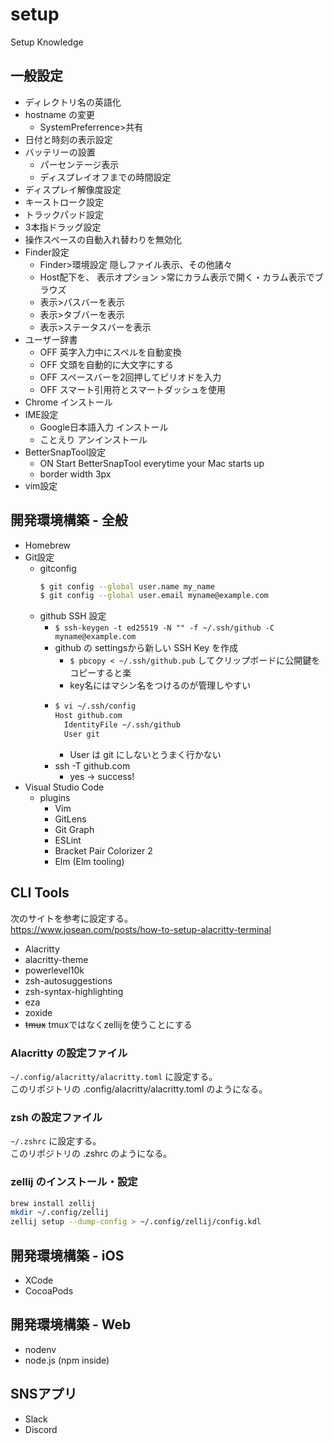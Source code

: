 # setup
Setup Knowledge

## 一般設定
- ディレクトリ名の英語化
- hostname の変更
  - SystemPreferrence>共有
- 日付と時刻の表示設定
- バッテリーの設置
  - パーセンテージ表示
  - ディスプレイオフまでの時間設定
- ディスプレイ解像度設定
- キーストローク設定
- トラックパッド設定
- 3本指ドラッグ設定
- 操作スペースの自動入れ替わりを無効化
- Finder設定
  - Finder>環境設定 隠しファイル表示、その他諸々
  - Host配下を、 表示オプション >常にカラム表示で開く・カラム表示でブラウズ
  - 表示>パスバーを表示
  - 表示>タブバーを表示
  - 表示>ステータスバーを表示
- ユーザー辞書
  - OFF 英字入力中にスペルを自動変換
  - OFF 文頭を自動的に大文字にする
  - OFF スペースバーを2回押してピリオドを入力
  - OFF スマート引用符とスマートダッシュを使用
- Chrome インストール
- IME設定
  - Google日本語入力 インストール
  - ことえり アンインストール
- BetterSnapTool設定
  - ON Start BetterSnapTool everytime your Mac starts up
  - border width 3px
- vim設定

## 開発環境構築 - 全般
- Homebrew
- Git設定
  - gitconfig
    ```sh
    $ git config --global user.name my_name
    $ git config --global user.email myname@example.com
    ```
  - github SSH 設定
    - `$ ssh-keygen -t ed25519 -N "" -f ~/.ssh/github -C myname@example.com`
    - github の settingsから新しい SSH Key を作成
      - `$ pbcopy < ~/.ssh/github.pub` してクリップボードに公開鍵をコピーすると楽
      - key名にはマシン名をつけるのが管理しやすい
    - ```sh
      $ vi ~/.ssh/config
      Host github.com
        IdentityFile ~/.ssh/github
        User git
      ```
      - User は git にしないとうまく行かない
    - ssh -T github.com
      - yes -> success!
- Visual Studio Code
  - plugins
    - Vim
    - GitLens
    - Git Graph
    - ESLint
    - Bracket Pair Colorizer 2
    - Elm (Elm tooling)

## CLI Tools
次のサイトを参考に設定する。  
https://www.josean.com/posts/how-to-setup-alacritty-terminal

- Alacritty
- alacritty-theme
- powerlevel10k
- zsh-autosuggestions
- zsh-syntax-highlighting
- eza
- zoxide
- ~~tmux~~ tmuxではなくzellijを使うことにする

### Alacritty の設定ファイル
`~/.config/alacritty/alacritty.toml` に設定する。  
このリポジトリの .config/alacritty/alacritty.toml のようになる。

### zsh の設定ファイル
`~/.zshrc` に設定する。  
このリポジトリの .zshrc のようになる。

### zellij のインストール・設定
```bash
brew install zellij
mkdir ~/.config/zellij
zellij setup --dump-config > ~/.config/zellij/config.kdl
```

## 開発環境構築 - iOS
- XCode
- CocoaPods

## 開発環境構築 - Web
- nodenv
- node.js (npm inside)

## SNSアプリ
- Slack
- Discord
